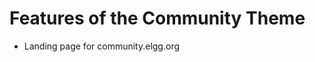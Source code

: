 Features of the Community Theme
==============================================

 * Landing page for community.elgg.org
